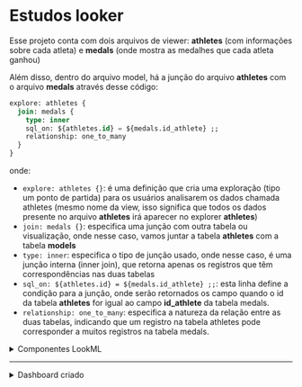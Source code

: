 # Estudos looker
Esse projeto conta com dois arquivos de viewer: **athletes** (com informações sobre cada atleta) e **medals** (onde mostra as medalhes que cada atleta ganhou)

Além disso, dentro do arquivo model, há a junção do arquivo **athletes** com o arquivo **medals** através desse código:
```sql
explore: athletes {
  join: medals {
    type: inner
    sql_on: ${athletes.id} = ${medals.id_athlete} ;;
    relationship: one_to_many
  }
}
```
onde:
- `explore: athletes {}`: é uma definição que cria uma exploração (tipo um ponto de partida) para os usuários analisarem os dados chamada athletes (mesmo nome da view, isso significa que todos os dados presente no arquivo **athletes** irá aparecer no explorer **athletes**)
- `join: medals {}`: especifica uma junção com outra tabela ou visualização, onde nesse caso, vamos juntar a tabela **athletes** com a tabela **models**
- `type: inner`: especifica o tipo de junção usado, onde nesse caso, é uma junção interna (inner join), que retorna apenas os registros que têm correspondências nas duas tabelas
- `sql_on: ${athletes.id} = ${medals.id_athlete} ;;`: esta linha define a condição para a junção, onde serão retornados os campo quando o id da tabela **athletes** for igual ao campo **id_athlete** da tabela medals.
- `relationship: one_to_many`: especifica a natureza da relação entre as duas tabelas, indicando que um registro na tabela athletes pode corresponder a muitos registros na tabela medals.

<details>
  <summary>Componentes LookML</summary>

<details>
  <summary>Mudanças simples</summary>

### Configuração no arquivo medals.view
1. Dentro do arquivo **medals.view**, foi criado um componente `set` para realizar um drill_fields dentro da medida count, como no código abaixo:
    ```sql
    measure: count {
        type: count
        drill_fields: [show_details*]
    }
    set: show_details {
        fields: [
        athlete_name,
        country,
        medal_type,
        discipline,
        athletes.height,
        athletes.age
        ]
    }
    ```
    a. Isso permite especifica um conjunto de campos para detalhamento. Quando um usuário clicar para detalhar a medida count na interface do Looker, ele verá os campos definidos no conjunto show_details.

2. Dentro do arquivo **medals.view**, foi criando dois componentes: uma dimensão escondida do tipo `yesno` que retorna como verdadeiro (Yes) quandos os países forem igual ao "United States of America"; e uma medida do tipo `count` que conta as medalhas ganhas por atletas dos Estados Unidos aplicando um filtro para considerar apenas registros onde o país é "United States of America". E por fim permite detalhamento para ver mais informações sobre os atletas e suas medalhas.
    ```sql
    dimension: medal_usa_yesno{
        type: yesno
        hidden: yes
        sql: ${country} = "United States of America" ;;
    }

    measure: total_usa_medal {
        type: count
        label: "United States medals"
        --sql: ${medal_type} ;; o tipo `count` nao usa `sql`
        filters: [medal_usa_yesno: "Yes"]
        drill_fields: [athlete_name,country,medal_type,discipline]
    }
    ```
3. Dentro do arquivo **medals.view**, há a medida `count` para contar a quantidade de medalhas adquiridas, porém, houve atleta que ganhou mais de uma medalha. Para conseguirmos definir a quantidade de atletas que venceram e ganharam medalhas, vamos escrever o seguinte bloco de código:
    ```sql
    measure: count_winners {
        type: count_distinct
        sql: ${id_athlete} ;;
    }
    ```
4. [DELETADO]Dentro do arquivo **medals**, tinha sido criado uma medida que mostra a diferença entre o total de atletas e o total de atletas que ganharam medalhas. Pórem, como o tipo de junção no arquivo **model** está definido como `inner`, criar essa medida dentro do arquivo medels não irá funcionar como o esperado, pois o valor retornado será 0, tendo em vista que a quantidade de atletas totais será igual a quantidade de atletas que ganharam as medalhas, para esse bloco de código funcionar, é necessário definir o tipo da junção como `left_outer`. Porém, como essa medida não é tão relevante, foi deletada e o tipo de junção no arquivo **model** continua como `inner` entre os arquivos **athletes.view** e **medals.view**
    ```sql
    measure: athletes_that_win {
        type: number
        sql:COUNT(DISTINCT athletes.id) - COUNT(DISTINCT id_athlete );;
    }
    ```
5. Dentro do arquivo **medals**, foi criado um componente que conta a quantidade de medalhas que cada país ganhou, e foi implantado em uma medida diferente para que o drill_fields fosse diferente. Nesse caso, vamos poder detalhar a quantidade ganha de cada tipo de medalha por país
    ```sql
    measure: count_country_frequency {
        type: number
        sql: COUNT(${country}) ;;
        drill_fields: [medal_type, count]
    }
    ```

### Configuração no arquivo athletes.view

1. Dentro do arquivo **athletes.view**, foi criado um `set` semelhante ao criado no arquivo **medals**, só que nesse caso, irá realizar um drill_fields em todos os atletas, e não somente ao atletas que ganharam uma medalha.
    ```sql
    measure: count {
        type: count
        drill_fields: [show_details*]
    }

    set: show_details {
        fields: [
        name,
        country,
        medals.medal_type,
        discipline,
        athletes.height,
        athletes.age
        ]
    }
    ```

2. Dentro do arquivo **athletes.view**, foi criado uma dimensão do tipo `tier` que serve para categorizar algo. Nesse caso, foi usado para categorizar as idades de todos os participantes
    ```sql
    dimension: age_tier {
        type: tier
        tiers: [18, 25, 35, 45, 55, 65] --Define os limites dos intervalos (tiers)
        style: integer
        sql: ${age} ;;
    }
    ```

3. Dentro do arquivo **athletes.view**, foi criado uma dimensão do tipo number, que retorna a idade dos participantes (no código, é usado a data atual para fazer a diferença de idade, e não a data de quando os jogos foram realizados - 2021). Apesar de já ter uma coluna no banco de dados que mostra a idade dos jogadores, esse componente foi utilizado para praticar o trecho `DATE_DIFF(CURRENT_DATE, ${birth_date}, YEAR)`
    ```sql
    dimension: age_diff {
        type: number
        sql: DATE_DIFF(CURRENT_DATE, ${birth_date},YEAR) ;;
    }
    ```

4. Dentro do arquivo **athletes.view**, foi criado uma medida para calcular a media de idade dos atletas
    ```sql
    measure: avg_age {
        type: average
        sql: ${age} ;;
        value_format: "##.##"
    }
    ```

5. Dentro do arquivo **athletes.view**, a dimensão `height` foi alterada para pegar o valor da altura dos atletas em string e converter para number
  ```sql
    dimension: height {
      type: number
      sql: CAST(SUBSTRING(${TABLE}.height, 1, 3) as INT64) ;;
    }
  ```

6. Dentro do arquivo **athletes.view**, foi criado uma medida para calcular a media da altura dos atletas
    ```sql
    measure: avg_height {
      type: average
      sql: ${height} ;;
      value_format: "##.##"
    }
    ```

</details>

<details>
  <summary>Tabelas derivadas</summary>

As tabelas derivadas permitem criar novas tabelas que não existem fisicamente no banco de dados, mas são tratadas como tabelas normais dentro do Looker. Essas são úteis para realizar cálculos e análises complexas a partir de dados já existentes.

Neste contexto específico, as tabelas derivadas foram utilizadas para realizar os seguintes cálculos estatísticos:
- **Coeficiente de Correlação:** Calcula a relação linear entre as idades dos jogadores e a quantidade de medalhas conquistadas. O coeficiente de correlação mede tanto a direção quanto a força do relacionamento linear entre duas variáveis. Ele é uma versão padronizada da covariância.
- **Desvio Padrão:** Mede a dispersão das idades dos jogadores em relação à média.
- **Covariância:** Avalia a tendência de mudança conjunta entre as idades dos jogadores e a quantidade de medalhas conquistadas. Covariância mede a direção do relacionamento linear entre duas variáveis. Em termos simples, ela indica se as variáveis tendem a aumentar ou diminuir juntas.

```
A covariância indica apenas a direção da relação, enquanto o coeficiente de correlação indica a força e a direção.
```

Esta tabela derivada foi criada no SQL Runner utilizando a seguinte sintaxe SQL:
```sql
SELECT
  athletes.id,
  athletes.age,
  COUNT(medals.medal_type) AS medal_count
FROM `lookerstudylab.olympic_looker_dataset.athletes` AS athletes
INNER JOIN `lookerstudylab.olympic_looker_dataset.medals` AS medals
ON athletes.id = medals.id_athlete
GROUP BY athletes.id, athletes.age ;;
```

Após a criação inicial, foram feitas modificações no arquivo LookML conforme descrito abaixo:
- A medida **count** foi removida.
- A dimensão **id** foi configurada com os parâmetros `hidden: yes`, para não ser exibida no Explorer, e `primary_key: yes`, estabelecendo-a como a chave primária utilizada para junção no modelo.
- As dimensões **age** e **medal_count** também foram configuradas com `hidden: yes`, para não aparecerem no Explorer.
- Foram criadas as seguintes medidas: **standard_deviation**, **correlation_age_medal** e **covariance**.

```sql
view: calculations_age_medals {
  derived_table: {
    persist_for: "24 hours"
    sql: SELECT
      athletes.id,
      athletes.age,
      COUNT(medals.medal_type) AS medal_count,
      CAST(SUBSTRING(height, 1, 3) as INT64) AS height_number
      FROM `lookerstudylab.olympic_looker_dataset.athletes` AS athletes
      INNER JOIN `lookerstudylab.olympic_looker_dataset.medals` AS medals
      ON athletes.id = medals.id_athlete
      GROUP BY athletes.id, athletes.age, athletes.height ; ;;
  }

  parameter: select_operation {
    type: unquoted
    default_value: "ce"
    allowed_value: {
      label: "Standard Deviation"
      value: "sd"
    }
    allowed_value: {
      label: "Correlation"
      value: "cn"
    }
    allowed_value: {
      label: "Covariance"
      value: "ce"
    }
  }

  dimension: id {
    hidden: yes
    primary_key: yes
    type: number
    sql: ${TABLE}.id ;;
  }

  dimension: age {
    hidden: yes
    type: number
    sql: ${TABLE}.age ;;
  }

  dimension: medal_count {
    hidden: yes
    type: number
    sql: ${TABLE}.medal_count ;;
  }

  dimension: height_number {
    hidden: yes
    type: number
    sql: ${TABLE}.height_number ;;
  }

  measure: standard_deviation_age {
    description: "statistical measure that quantifies the dispersion or variability of a data set relative to its mean"
    type: number
    sql: STDDEV_SAMP(${age}) ;;
    value_format: "#.##"
  }

  measure: correlation_age_medal {
    description: "measures the strength and direction of the linear relationship between two variables"
    type: number
    sql: CORR(${medal_count}, ${age}) ;;
    value_format: "#.##"
  }

  measure: covariance_age {
    description: "measures the direction of the linear relationship between two variables, but unlike correlation, it is not standardized. This means that covariance can take on any value and its interpretation depends on the units of the variables involved."
    type: number
    sql: COVAR_SAMP(${medal_count}, ${age}) ;;
    value_format: "#.##"
  }


  measure: correlation_age_height {
    description: "statistical measure that quantifies the dispersion or variability of a data set relative to its mean"
    type: number
    sql: CORR(${medal_count}, ${height_number}) ;;
    value_format: "#.##"
  }

  measure: standard_deviation_height {
    description: "statistical measure that quantifies the dispersion or variability of a data set relative to its mean"
    type: number
    sql: STDDEV_SAMP(${height_number}) ;;
    value_format: "#.##"
  }

  measure: covariance_height {
    description: "measures the direction of the linear relationship between two variables, but unlike correlation, it is not standardized. This means that covariance can take on any value and its interpretation depends on the units of the variables involved."
    type: number
    sql: COVAR_SAMP(${medal_count}, ${height_number}) ;;
    value_format: "#.##"
  }
}
```

Nesse caso, os valores serão:
- **Coeficiente de Correlação da idade:** -0.12 (Indica que à medida que a idade dos atletas aumenta, há uma tendência ligeira de que a quantidade de medalhas ganhas diminua. A relação é muito fraca e negativa)
- **Coeficiente de Correlação da altura:** -0.04 (Indica que à medida que a altura dos atletas aumenta, há uma tendência ligeira de que a quantidade de medalhas ganhas diminua. A relação é muito fraca e negativa)
- **Desvio Padrão:** 5.18 (Suponha que a média das idades dos atletas seja, por exemplo, 25 anos. Com um desvio padrão de 5.18, a maioria das idades dos atletas estará entre 25 - 5.18 (19.82) e 25 + 5.18 (30.18) anos. Isso indica uma variabilidade moderada na idade dos atletas.)
- **Covariância:** -0.41 (Indica que à medida que a idade dos atletas aumenta, a quantidade de medalhas tende a diminuir. A relação é negativa, mas a magnitude da covariância depende das unidades das variáveis)

### Persistindo os dados
As tabelas derivadas persistentes - PDTs - são gravadas e armazenadas no banco de dados conectado. As etapas para persistir uma tabela derivada são as mesmas, seja uma tabela derivada de SQL ou uma tabela derivada nativa

Primeiro, para persistir as tabelas, a opção de conexão com o banco de dados para persistir as tabelas derivadas precisa estar habilitada e configurada corretamente

Segundo, vamos utilizar uma dessas opções para persistir a tabela:
- `datagroup_trigger`: utiliza grupos de dados ou políticas de cache configurado no modelo para persistir os dados de tabelas derivadas
- `sql_trigger_value`: Uma uma instrução SELECT pré-escrita que retorna um valor, como o calor máximo de uma coluna de ID de usuário.
- `persist_for`: é usado para definir por quanto tempo a tabela derivada precisa ser armazenada após a execução da consulta antes de ser marcada como expirada
```
Nesse caso, usamos o persist_for com o valor de '24 hours'
```

</details>

<details>
  <summary>Extends</summary>

Os Extends permitem modularizar (dividir em partes pequenas chamadas de módulos, cada qual com uma função específica) o código criando cópias de objetos LookML que podem ser integrados a outros objetos LookML e modificados independentemente do objeto LookML original

### Extends na view
- Primeiro, vamos criar um arquivo view chamado **details_olympic.view**
- Dentro desse arquivo view, valor colocar o parâmetro `extension: required`, que significa que esta visualização não pode ser unida a outras visualizações e, portanto, não estará visível para os usuários.
- Vamos copiar as dimensões **country** e **discipline** para esse arquivo
```sql
view: details_olympic {
  extension: required

  dimension: country {
    type: string
    map_layer_name: countries
    sql: ${TABLE}.country ;;
  }

  dimension: discipline {
    type: string
    sql: ${TABLE}.discipline ;;
  }
}
```
Agora, para usarmos o extends, vamos aplicar a seguinte configuração nos arquivos **medals.view** e **athletes.view**
- Primeiro, vamos adcionar o parâmetro `include: details_olympic.view` no início do código
- Depois, vamos extender a view do arquivo **details_olympic.view** com o parâmetro `include: details_olympic.view`.
- Por fim, vamos deletar as dimensões **country** e **discipline** dos arquivos **medals.view** e **athletes.view**
- O código vai ficar mais ou menos assim:
```sql
include: details_olympic.view
view: medals {
  extends: [details_olympic]
  sql_table_name: `olympic_looker_dataset.medals` ;;
  ...
}
```

### Extends com Explorer
Para evitar reescrever as mesmas junções repetidamente, você pode fazer um Explore “base” que já os une e então estendê-lo para criar Explores adicionais que precisam juntar-se em mais visualizações.

Criei um outro explore com um nome qualquer, onde a view_name será a view **Athletes.view** e extendi as **joins** do explorer **athletes**. Nesse caso, o Explorer **athletes_extends** será igual ao Explorer **Athletes**
```sql
explore: athletes_extends {
  view_name: athletes
  extends: [athletes]
}
```

</details>

<details>
  <summary>Filtros no explore</summary>

Caso eu aplique algum filtro no explore, todos os looks criados nesse explorer configurado dentro do dash serão alterados. Então, será utilizado o novo explorer que foi extendido da explorer base (athletes)
- `sql_always_where e sql_always_having`: permitem adcionar filtros a um explore que nao podem ser modificados nem visualizados por usuários corporativos
- `always_filter`: Adciona um filtro ao explorer que pode ser acessado e ter seu valor alterado pelos usuários corporativos, porém os filtros não podem ser removidos
- `conditionally_filter`: Adciona um filtro ao frontend do explore que é acessível aos usuários corporativos. Nesse caso, os usuários podem remover os filtros se colocarem um filtro que foi especificado dentro do parâmetro `unless` no LookML
```sql
explore: athletes_extends {
  view_name: athletes
  sql_always_where: ${athletes.age} >= 18 AND ${athletes.age} <= 60 ;;
  always_filter: {
    filters: [athletes.gender: "Male"]
  }
  conditionally_filter: {
    filters: [medals.country: "United States of America"]
    unless: [medals.discipline, medals.medal_type]
  }
  extends: [athletes]
}
```
</details>

<details>
  <summary>Template Liquid</summary>

Existem 3 categorias de código Liquid:
- **Objetos**: variáveis ou espaços inseridos em tempo de execução reservados essencialmente utilizado para mostrar o conteúdo em uma página.
  - `{{ value }}`
- **Tags**: útil para criar a lógica e o fluxo de controle para os modelos. Eles permitem que você faça decisões condicionais, itere sobre listas de dados, inclua outros templates, atribuir variáveis, entre outros
  - `{% if user.admin %} ... {% endif %}`
- **Filtros**: manipulam a saída de um objeto
  - `{{ user.name | capitalize }}` -> Capitaliza o nome do usuário.

1. No arquivo **athletes.view**, foi usado o template liquid em duas situações: a primeira foi para mostrar uma cor de background como vermelho (idade menor que 18), verde (idade entre 18 e 60) e azul (idade maior que 60); a segunda foi para pesquisar na Internet o nome dos atletas. Foi utilizado somente **Objetos e Tags** nesses códigos
```sql
dimension: age {
  type: number
  sql: ${TABLE}.age ;;
  html:
    {% if value < 18 %}
      <p style="font-size:0.8rem; padding: 2px 0 2px 0; color:white; background-color:#CD6155; text-align:center;">{{value}}</p>
    {% elsif value >=18 and value <60 %}
      <p style="font-size:0.8rem; padding: 2px 0 2px 0; color:white; background-color:#1D8348; text-align:center;">{{value}}</p>
    {% else %}
      <p style="font-size:0.8rem; padding: 2px 0 2px 0; color:white; background-color:#0C7BDC; text-align:center;">{{value}}</p>
    {% endif %}
  ;;
}

dimension: name {
  type: string
  sql: ${TABLE}.name ;;
  link: {
    label: "Google"
    url: "https://www.google.com/search?q={{ name }}"
    icon_url: "https://www.google.com/images/branding/product/ico/googleg_lodp.ico"
  }
}
```

2. No arquivo **deteils_olympic.view**, foi utilizado o template Liquid na dimensão "country" para permitir a pesquisa dos nomes dos países na internet. Além disso, foi aplicado a categoria filter do template Liquid para extrair as duas primeiras letras do nome do país e convertê-las para minúsculas. Isso facilita a busca pelo ícone da bandeira correspondente, que é exibido no explore.

```sql
dimension: country {
  type: string
  map_layer_name: countries
  sql: ${TABLE}.country ;;
  link: {
    label: "Google"
    url: "https://www.google.com/search?q={{ value }}"
    icon_url: "https://flagcdn.com/w320/{{ value | downcase | slice:0,2 }}.png"
  }
}
```

3. No arquivo **medals.view**, foi utilizado o template Liquid para exibir informações do atleta, incluindo o nome, o modelo utilizado pela dimensão, o link e a idade proveniente de outro arquivo
```sql
dimension: data_athletes {
  type: string
  sql: ${athlete_name} ;;
  html:
    <ul>
      <li>Nome: {{ value }}</li>
      <li>Model: {{ _model._name }}</li>
      <li>Link: {{ link }}</li>
      <li>Rendered Value: {{ rendered_value }}</li>
      <li>Age: {{ athletes.age._value }}</li>
    </ul>
    ;;
}
```


</details>

<details>
  <summary>Parameter liquid</summary>
Dentro do looker, há um objeto chamado parameter que usam a linguagem liquid para aumentar a interatividade em Explorer, looks e dashboards. O caso de uso para isso é que às vezes você deseja mais flexibilidade para influenciar o SQL gerado.

### Filtrar os cálculos estatísticos
Foram criados 3 medidas estatísticas, e, para visualizar com base na idade ou na altura, foi utilizado o seguinte código dentro do arquivo **calculation_age_medals** (tabela derivada)
```sql
parameter: select_operation {
  type: unquoted
  default_value: "age"
  allowed_value: {
    label: "Select Age"
    value: "age"
  }
  allowed_value: {
    label: "Select Height"
    value: "height"
  }
}

measure: standard_deviation_calculation {
  type: number
  sql:
    {% if select_operation._parameter_value == 'age' %}
      ${standard_deviation_age}
    {% elsif select_operation._parameter_value == 'height' %}
      ${standard_deviation_height}
    {% endif %}
  ;;
  value_format: "#.##"
}

measure: correlation_medal_calculation {
  type: number
  sql:
    {% if select_operation._parameter_value == 'age' %}
      ${correlation_age_medal}
    {% elsif select_operation._parameter_value == 'height' %}
      ${correlation_height_medal}
    {% endif %}
  ;;
  value_format: "#.##"
}

measure: covariance_calculation {
  type: number
  sql:
    {% if select_operation._parameter_value == 'age' %}
      ${covariance_age}
    {% elsif select_operation._parameter_value == 'height' %}
      ${covariance_height}
    {% endif %}
  ;;
  value_format: "#.##"
}

measure: avg_calculation {
  type: number
  sql:
    {% if select_operation._parameter_value == 'age' %}
      ${avg_age}
    {% elsif select_operation._parameter_value == 'height' %}
      ${avg_height}
    {% endif %}
  ;;
  value_format: "#.##"
}

dimension: standard_deviation_title {
  type: string
  sql: 1 ;;
  html:
    <p>
      {% if select_operation._parameter_value == 'age' %}
        Standard Deviation Age
      {% elsif select_operation._parameter_value == 'height' %}
        Standard Deviation Height
      {% endif %}
    </p>
  ;;
}

dimension: correlation_medal_title {
  type: string
  sql: 1 ;;
  html:
    <p>
      {% if select_operation._parameter_value == 'age' %}
        Correlation Age Medal
      {% elsif select_operation._parameter_value == 'height' %}
        Correlation Height Medal
      {% endif %}
    </p>
  ;;
}

dimension: covariance_title {
  type: string
  sql: 1 ;;
  html:
    <p>
      {% if select_operation._parameter_value == 'age' %}
        Covariance Age
      {% elsif select_operation._parameter_value == 'height' %}
        Covariance Height
      {% endif %}
    </p>
  ;;
}
```

### Filtrar a quantidade de medalhas por mês
Só há registro de dois meses de jogos dentro do dataset, e meu objetivo era filtrar os dados com base no valor do Parameter Liquid selecionado. Além disso, criei um card mostrando o mês que foi selecionado
```sql
parameter: month_select{
    type: unquoted
    allowed_value: {
      label: "First month (July)"
      value: "7"
    }
    allowed_value: {
      label: "Last month (August)"
      value: "8"
    }
  }

  dimension: medals_by_month_select {
    type: string
    sql:
      CASE
        WHEN
          CAST(SUBSTR(${medal_month},6,2) AS INT) = {% parameter month_select %}
        THEN medal_type
      END ;;
  }

  dimension: title_dynamic_month {
    sql: ${medals_by_month_select} ;;
    html:
      <a href="#drillmenu" target="_self">
        {% if month_select._parameter_value == '7' %}
        Month of July
        {% elsif month_select._parameter_value == '8' %}
        Month of August
        {% endif %}
      </a>
    ;;
    drill_fields: [show_details*]
  }
```

</details>

<details>
  <summary>Filter Liquid</summary>

São valores inseridos pelo usuário que são passados para consultas SQL usando lógica condicional escrita de forma inteligente e permitindo criar dimensões e medidas dinâmicas.

```sql
filter: select_discipline {
  label: "Discipline"
  type: string
  suggest_explore: athletes
  suggest_dimension: discipline
}

dimension: athletes_by_discipline {
  label: "Athletes"
  type: string
  sql:
    CASE
      WHEN
        {% condition select_discipline %}
          ${discipline}
        {% endcondition %}
      THEN ${athlete_name}
    END
  ;;
  link: {
    label: "Google"
    url: "https://www.google.com/search?q={{ value }}"
    icon_url: "https://fontawesome.com/icons/google?f=brands&s=solid"
  }
  drill_fields: [show_details*]
}

dimension: qtd_medal_by_discipline {
  type:string
  sql:
    CASE
      WHEN
        {% condition select_discipline %}
          ${discipline}
        {% endcondition %}
      THEN ${medal_type}
    END
  ;;
  drill_fields: [show_details*]
}
```


</details>

</details>

---

<details>
  <summary>Dashboard criado</summary>

<details>
  <summary>Primeiro dash</summary>

O primeiro dashboard foi criado com o objetivo de filtrar os cálculos estatísticos com base na idade ou na altura. É possível visualizar o desvio padrão comparado à média, o coeficiente de variação e a covariância da idade ou da altura, conforme o valor selecionado.
- Primeiro, foi selecionado o parâmetro desejado.
- Em seguida, foi escolhida uma das dimensões de interesse.
- Então, foi selecionada a tabela de valor único.
- O resultado foi salvo no dashboard.
- Depois, o título foi desmarcado e foi selecionada a dimensão correspondente.
- A tabela de valor único foi novamente escolhida, e o resultado foi salvo na mesma tabela.
- Esse processo foi repetido para todas as medidas estatísticas.

[OBS] Caso tente salvar duas tabelas em um dashboard, o parâmetro líquido só funcionará em uma das tabelas. Para contornar esse problema, é necessário deletar o filtro no dashboard e recriá-lo.

</details>


</details>
